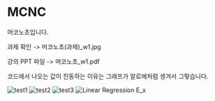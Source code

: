 # MCNC
머코노초입니다.

과제 확인 -> 머코노초(과제)_w1.jpg

강의 PPT 파일 -> 머코노초_w1.pdf


코드에서 나오는 값이 진동하는 이유는 그래프가 알로에처럼 생겨서 그렇습니다.

![test1](https://user-images.githubusercontent.com/46434398/61181063-ca6ebb00-a65b-11e9-8b9e-345c42abbb8b.png)
![test2](https://user-images.githubusercontent.com/46434398/61181067-d8244080-a65b-11e9-97a7-fc091015cd2a.png)
![test3](https://user-images.githubusercontent.com/46434398/61181070-e07c7b80-a65b-11e9-91d2-d51fb46dead7.png)
![Linear Regression E_x](https://user-images.githubusercontent.com/46434398/61181071-e6725c80-a65b-11e9-8276-3f584fea2a7d.png)
